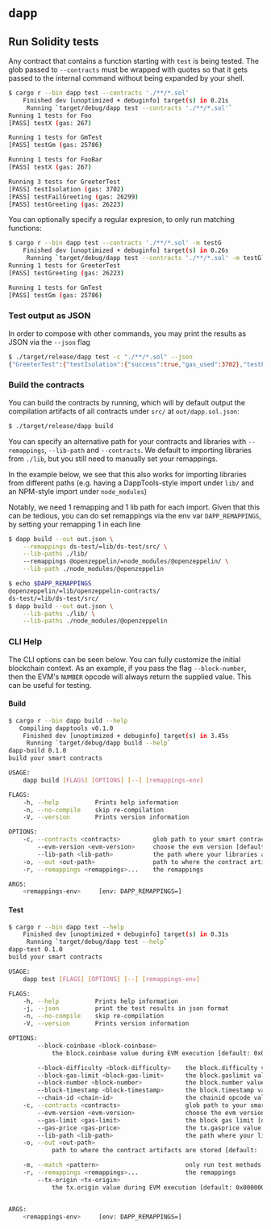 # `dapp`

## Run Solidity tests

Any contract that contains a function starting with `test` is being tested. The glob
passed to `--contracts` must be wrapped with quotes so that it gets passed to the internal
command without being expanded by your shell.

```bash
$ cargo r --bin dapp test --contracts './**/*.sol'
    Finished dev [unoptimized + debuginfo] target(s) in 0.21s
     Running `target/debug/dapp test --contracts './**/*.sol'`
Running 1 tests for Foo
[PASS] testX (gas: 267)

Running 1 tests for GmTest
[PASS] testGm (gas: 25786)

Running 1 tests for FooBar
[PASS] testX (gas: 267)

Running 3 tests for GreeterTest
[PASS] testIsolation (gas: 3702)
[PASS] testFailGreeting (gas: 26299)
[PASS] testGreeting (gas: 26223)
```

You can optionally specify a regular expresion, to only run matching functions:

```bash
$ cargo r --bin dapp test --contracts './**/*.sol' -m testG
    Finished dev [unoptimized + debuginfo] target(s) in 0.26s
     Running `target/debug/dapp test --contracts './**/*.sol' -m testG`
Running 1 tests for GreeterTest
[PASS] testGreeting (gas: 26223)

Running 1 tests for GmTest
[PASS] testGm (gas: 25786)
```

### Test output as JSON

In order to compose with other commands, you may print the results as JSON via the `--json` flag

```bash
$ ./target/release/dapp test -c "./**/*.sol" --json
{"GreeterTest":{"testIsolation":{"success":true,"gas_used":3702},"testFailGreeting":{"success":true,"gas_used":26299},"testGreeting":{"success":true,"gas_used":26223}},"FooBar":{"testX":{"success":true,"gas_used":267}},"Foo":{"testX":{"success":true,"gas_used":267}},"GmTest":{"testGm":{"success":true,"gas_used":25786}}}
```

### Build the contracts

You can build the contracts by running, which will by default output the compilation artifacts
of all contracts under `src/` at `out/dapp.sol.json`:

```bash
$ ./target/release/dapp build
```

You can specify an alternative path for your contracts and libraries with `--remappings`, `--lib-path`
and `--contracts`. We default to importing libraries from `./lib`, but you still need to manually
set your remappings.

In the example below, we see that this also works for importing libraries from different paths
(e.g. having a DappTools-style import under `lib/` and an NPM-style import under `node_modules`)

Notably, we need 1 remapping and 1 lib path for each import. Given that this can be tedious,
you can do set remappings via the env var `DAPP_REMAPPINGS`, by setting your remapping  1 in each line

```bash
$ dapp build --out out.json \
    --remappings ds-test/=lib/ds-test/src/ \
    --lib-paths ./lib/
    --remappings @openzeppelin/=node_modules/@openzeppelin/ \
    --lib-path ./node_modules/@openzeppelin
```


```bash
$ echo $DAPP_REMAPPINGS
@openzeppelin/=lib/openzeppelin-contracts/
ds-test/=lib/ds-test/src/
$ dapp build --out out.json \
    --lib-paths ./lib/ \
    --lib-paths ./node_modules/@openzeppelin
```

### CLI Help

The CLI options can be seen below. You can fully customize the initial blockchain
context. As an example, if you pass the flag `--block-number`, then the EVM's `NUMBER`
opcode will always return the supplied value. This can be useful for testing.


#### Build

```bash
$ cargo r --bin dapp build --help
   Compiling dapptools v0.1.0
    Finished dev [unoptimized + debuginfo] target(s) in 3.45s
     Running `target/debug/dapp build --help`
dapp-build 0.1.0
build your smart contracts

USAGE:
    dapp build [FLAGS] [OPTIONS] [--] [remappings-env]

FLAGS:
    -h, --help          Prints help information
    -n, --no-compile    skip re-compilation
    -V, --version       Prints version information

OPTIONS:
    -c, --contracts <contracts>         glob path to your smart contracts [default: ./src/**/*.sol]
        --evm-version <evm-version>     choose the evm version [default: berlin]
        --lib-path <lib-path>           the path where your libraries are installed
    -o, --out <out-path>                path to where the contract artifacts are stored [default: ./out/dapp.sol.json]
    -r, --remappings <remappings>...    the remappings

ARGS:
    <remappings-env>     [env: DAPP_REMAPPINGS=]
```

#### Test

```bash
$ cargo r --bin dapp test --help
    Finished dev [unoptimized + debuginfo] target(s) in 0.31s
     Running `target/debug/dapp test --help`
dapp-test 0.1.0
build your smart contracts

USAGE:
    dapp test [FLAGS] [OPTIONS] [--] [remappings-env]

FLAGS:
    -h, --help          Prints help information
    -j, --json          print the test results in json format
    -n, --no-compile    skip re-compilation
    -V, --version       Prints version information

OPTIONS:
        --block-coinbase <block-coinbase>
            the block.coinbase value during EVM execution [default: 0x0000000000000000000000000000000000000000]

        --block-difficulty <block-difficulty>    the block.difficulty value during EVM execution [default: 0]
        --block-gas-limit <block-gas-limit>      the block.gaslimit value during EVM execution
        --block-number <block-number>            the block.number value during EVM execution [default: 0]
        --block-timestamp <block-timestamp>      the block.timestamp value during EVM execution [default: 0]
        --chain-id <chain-id>                    the chainid opcode value [default: 1]
    -c, --contracts <contracts>                  glob path to your smart contracts [default: ./src/**/*.sol]
        --evm-version <evm-version>              choose the evm version [default: berlin]
        --gas-limit <gas-limit>                  the block gas limit [default: 25000000]
        --gas-price <gas-price>                  the tx.gasprice value during EVM execution [default: 0]
        --lib-path <lib-path>                    the path where your libraries are installed
    -o, --out <out-path>
            path to where the contract artifacts are stored [default: ./out/dapp.sol.json]

    -m, --match <pattern>                        only run test methods matching regex [default: .*]
    -r, --remappings <remappings>...             the remappings
        --tx-origin <tx-origin>
            the tx.origin value during EVM execution [default: 0x0000000000000000000000000000000000000000]


ARGS:
    <remappings-env>     [env: DAPP_REMAPPINGS=]

```

